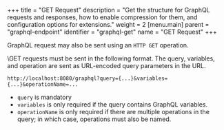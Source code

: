+++
title = "GET Request"
description = "Get the structure for GraphQL requests and responses, how to enable compression for them, and configuration options for extensions."
weight = 2
[menu.main]
    parent = "graphql-endpoint"
    identifier = "graphql-get"
    name = "GET Request"
+++

<div class="api">

GraphQL request may also be sent using an ``HTTP GET`` operation.

\GET requests must be sent in the following format. The query, variables, and operation are sent as URL-encoded query parameters in the URL.

```
http://localhost:8080/graphql?query={...}&variables={...}&operationName=...
```

- `query` is mandatory
- `variables` is only required if the query contains GraphQL variables.
- `operationName` is only required if there are multiple operations in the query; in which case, operations must also be named.

</div>




